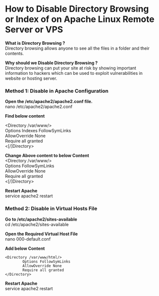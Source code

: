 # **How to Disable Directory Browsing or Index of on Apache Linux Remote Server or VPS**  

**What is Directory Browsing ?**  
Directory browsing allows anyone to see all the files in a folder and their contents.  

**Why should we Disable Directory Browsing ?**  
Directory browsing can put your site at risk by showing important information to hackers which can be used to exploit vulnerabilities in website or hosting server.  

### **Method 1: Disable in Apache Configuration**  

**Open the /etc/apache2/apache2.conf file.**  
nano /etc/apache2/apache2.conf  

**Find below content**  

<Directory /var/www/>  
        Options Indexes FollowSymLinks  
        AllowOverride None  
        Require all granted  
<[/]Directory>  

**Change Above content to below Content**  
<Directory /var/www/>  
        Options FollowSymLinks  
        AllowOverride None  
        Require all granted  
<[/]Directory>  

**Restart Apache**  
service apache2 restart  

### **Method 2: Disable in Virtual Hosts File**  

**Go to /etc/apache2/sites-available**  
cd /etc/apache2/sites-available  

**Open the Required Virtual Host File**  
nano 000-default.conf  

**Add below Content**  
```console
<Directory /var/www/html/>  
        Options FollowSymLinks  
        AllowOverride None  
        Require all granted  
</Directory>  
```

**Restart Apache**  
service apache2 restart  
